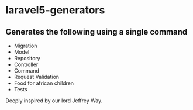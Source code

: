 # laravel5-generators

## Generates the following using a single command
- Migration
- Model
- Repository
- Controller
- Command
- Request Validation
- Food for african children
- Tests


Deeply inspired by our lord Jeffrey Way.
